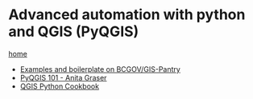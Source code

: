 # Advanced automation with python and QGIS (PyQGIS)
[home](../README.md)
* [Examples and boilerplate on BCGOV/GIS-Pantry](https://github.com/bcgov/gis-pantry/tree/master/recipes/qgis)
* [PyQGIS 101 - Anita Graser](https://anitagraser.com/pyqgis-101-introduction-to-qgis-python-programming-for-non-programmers/)
* [QGIS Python Cookbook ](https://docs.qgis.org/testing/en/docs/pyqgis_developer_cookbook/)